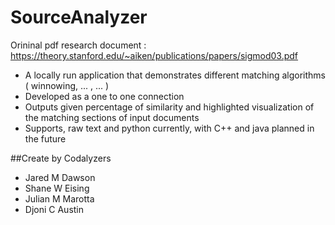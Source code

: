 # SourceAnalyzer

Orininal pdf research document : https://theory.stanford.edu/~aiken/publications/papers/sigmod03.pdf


- A locally run application that demonstrates different matching algorithms ( winnowing, ... , ... )
- Developed as a one to one connection
- Outputs given percentage of similarity and highlighted visualization of the matching sections of input documents
- Supports, raw text and python currently, with C++ and java planned in the future


##Create by Codalyzers
- Jared M Dawson
- Shane W	Eising
- Julian M Marotta
- Djoni C Austin  
  
